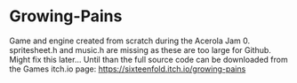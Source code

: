 # Growing-Pains
Game and engine created from scratch during the Acerola Jam 0.
spritesheet.h and music.h are missing as these are too large for Github. Might fix this later... Until than the full source code can be downloaded from the Games itch.io page: 
https://sixteenfold.itch.io/growing-pains
